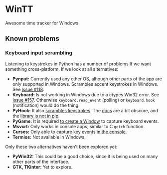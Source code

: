 # WinTT
Awesome time tracker for Windows

## Known problems

### Keyboard input scrambling

Listening to keystrokes in Python has a number of problems If we want something cross-platform. If we look at all alternatives:

* **Pynput:** Currently used any other OS, alhough other parts of the app are only supported in Windows. Scrambles accent keystrokes in Windows. See [Issue #118](https://github.com/moses-palmer/pynput/issues/118).
* **Keyboard:** Is not working in Windows due to a ctypes Win32 error. See [Issue #157](https://github.com/boppreh/keyboard/issues/157). Otherwise `keyboard.read_event` (polling) or `keyboard.hook` (notification) would do the thing.
* **PyHook:** It also [scrambles keystrokes](https://sourceforge.net/p/pyhook/bugs/2/). The [docs](https://sourceforge.net/p/pyhook/wiki/PyHook_Tutorial/) are a bit obscure, and the [library is not in pip](https://www.lfd.uci.edu/~gohlke/pythonlibs/#pyhook).
* **PyGame:** It is required [to create a Window](https://stackoverflow.com/questions/36876829/pygame-key-listener-for-python-3) to capture keyboard events.
* **Msvcrt:** Only works in console apps, similar to C `getch` function.
* **Curses:** Only able to capture key events [in the console](https://stackoverflow.com/questions/16740385/python-curses-redirection-is-not-supported/33958141#33958141).
* **Termios:** Not available in Windows.

Only these two alternatives haven't been explored yet:

* **PyWin32:** This could be a good choice, since it is being used on many other parts of the interface.
* **GTK, TKinter:** Yet to explore.